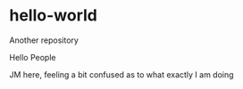 # hello-world
Another repository

Hello People

JM here, feeling a bit confused as to what exactly I am doing
